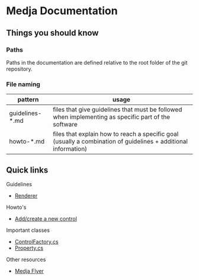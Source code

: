 # Medja Documentation

## Things you should know

### Paths

Paths in the documentation are defined relative to the root folder of the git repository.

### File naming

| pattern | usage |
|--|--|
| guidelines-*.md | files that give guidelines that must be followed when implementing as specific part of the software |
|howto-*.md | files that explain how to reach a specific goal (usually a combination of guidelines + additional information) |

## Quick links

Guidelines

- [Renderer](guidelines-renderer.md)


Howto's

- [Add/create a new control](howto-add-control.md)


Important classes

- [ControlFactory.cs](../Medja/Theming/ControlFactory.cs)
- [Property.cs](../Medja/Property/Property.cs)


Other resources

- [Medja Flyer](flyer.pdf)